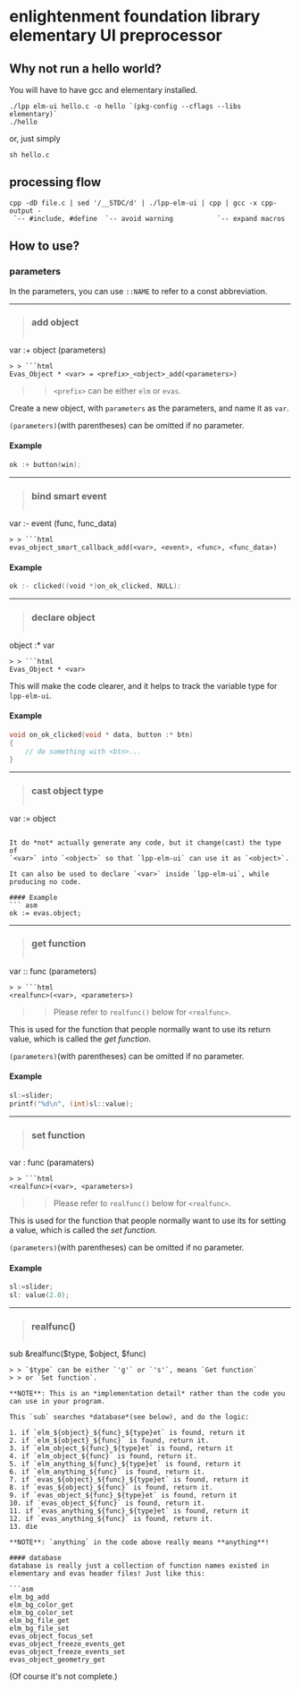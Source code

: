 # enlightenment foundation library elementary UI preprocessor
## Why not run a hello world?
You will have to have gcc and elementary installed.

	./lpp elm-ui hello.c -o hello `(pkg-config --cflags --libs elementary)`
	./hello

or, just simply

	sh hello.c


## processing flow

	cpp -dD file.c | sed '/__STDC/d' | ./lpp-elm-ui | cpp | gcc -x cpp-output -
	 `-- #include, #define  `-- avoid warning           `-- expand macros

## How to use?

### parameters
In the parameters, you can use `::NAME` to refer to a const abbreviation.

<hr>


> ### add object
> ```asm
var :+ object (parameters)
```
> > ```html
Evas_Object * <var> = <prefix>_<object>_add(<parameters>)
```
> > `<prefix>` can be either `elm` or `evas`.

Create a new object, with `parameters` as the parameters, and name it
as `var`.

`(parameters)`(with parentheses) can be omitted if no parameter.

#### Example

```asm
ok :+ button(win);
```

<hr>


> ### bind smart event
> ```asm
var :- event (func, func_data)
```
> > ```html
evas_object_smart_callback_add(<var>, <event>, <func>, <func_data>)
```

#### Example
```asm
ok :- clicked((void *)on_ok_clicked, NULL);
```

<hr>


> ### declare object
> ```asm
object :* var
```
> > ```html
Evas_Object * <var>
```

This will make the code clearer, and it helps to track the variable type
for `lpp-elm-ui`.

#### Example
```c
void on_ok_clicked(void * data, button :* btn)
{
	// do something with <btn>...
}
```

<hr>


> ### cast object type
> ```asm
var := object
```

It do *not* actually generate any code, but it change(cast) the type of
`<var>` into `<object>` so that `lpp-elm-ui` can use it as `<object>`.

It can also be used to declare `<var>` inside `lpp-elm-ui`, while
producing no code.

#### Example
``` asm
ok := evas.object;
```

<hr>


> ### get function
> ```asm
var :: func (parameters)
```
> > ```html
<realfunc>(<var>, <parameters>)
```
> > Please refer to `realfunc()` below for `<realfunc>`.

This is used for the function that people normally want to use its
return value, which is called the *get function*.

`(parameters)`(with parentheses) can be omitted if no parameter.

#### Example
```c
sl:=slider;
printf("%d\n", (int)sl::value);
```

<hr>


> ### set function
> ```asm
var : func (paramaters)
```
> > ```html
<realfunc>(<var>, <parameters>)
```
> > Please refer to `realfunc()` below for `<realfunc>`.

This is used for the function that people normally want to use its
for setting a value, which is called the *set function*.

`(parameters)`(with parentheses) can be omitted if no parameter.

#### Example
```c
sl:=slider;
sl: value(2.0);
```

<hr>


> ### realfunc()
> ```perl
sub &realfunc($type, $object, $func)
```
> > `$type` can be either `'g'` or `'s'`, means `Get function`
> > or `Set function`.

**NOTE**: This is an *implementation detail* rather than the code you
can use in your program.

This `sub` searches *database*(see below), and do the logic:

1. if `elm_${object}_${func}_${type}et` is found, return it
2. if `elm_${object}_${func}` is found, return it.
3. if `elm_object_${func}_${type}et` is found, return it
4. if `elm_object_${func}` is found, return it.
5. if `elm_anything_${func}_${type}et` is found, return it
6. if `elm_anything_${func}` is found, return it.
7. if `evas_${object}_${func}_${type}et` is found, return it
8. if `evas_${object}_${func}` is found, return it.
9. if `evas_object_${func}_${type}et` is found, return it
10. if `evas_object_${func}` is found, return it.
11. if `evas_anything_${func}_${type}et` is found, return it
12. if `evas_anything_${func}` is found, return it.
13. die

**NOTE**: `anything` in the code above really means **anything**!

#### database
database is really just a collection of function names existed in
elementary and evas header files! Just like this:

```asm
elm_bg_add
elm_bg_color_get
elm_bg_color_set
elm_bg_file_get
elm_bg_file_set
evas_object_focus_set
evas_object_freeze_events_get
evas_object_freeze_events_set
evas_object_geometry_get
```
(Of course it's not complete.)

